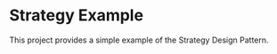 # Strategy Example
This project provides a simple example of the Strategy Design Pattern.  <!---Please refer to [this blog post](http://http://www.flexibledeveloper.com/2014/05/strategy-pattern/) for more information on the strategy pattern in general, as well as  this example.-->
